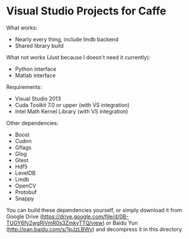 # Visual Studio Projects for Caffe

What works:
- Nearly every thing, include lmdb backend
- Shared library build

What not works (Just because I doesn't need it currently):
- Python interface
- Matlab interface

Requirements:
- Visual Studio 2013
- Cuda Toolkit 7.0 or upper (with VS integration)
- Intel Math Kernel Library (with VS integration)

Other dependencies:
- Boost
- Cudnn
- Gflags
- Glog
- Gtest
- Hdf5
- LevelDB
- Lmdb
- OpenCV
- Protobuf
- Snappy

You can build these dependencies yourself, or simply download it from Google Drive (https://drive.google.com/file/d/0B-TUGY6fy2wgRjVmR0s3ZmkyTTQ/view) or Baidu Yun (http://pan.baidu.com/s/1pJzLBWv) and decompress it in this directory.
